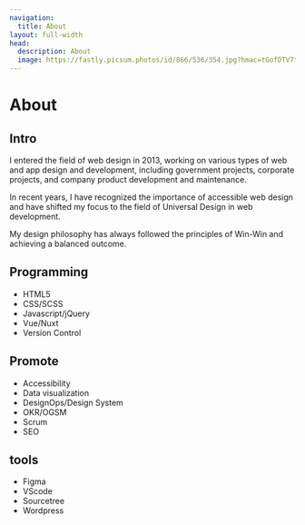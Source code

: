 ```yaml
---
navigation:
  title: About
layout: full-width
head:
  description: About
  image: https://fastly.picsum.photos/id/866/536/354.jpg?hmac=tGofDTV7tl2rprappPzKFiZ9vDh5MKj39oa2D--gqhA
---
```


# About

## Intro

I entered the field of web design in 2013, working on various types of web and app design and development, including government projects, corporate projects, and company product development and maintenance.

In recent years, I have recognized the importance of accessible web design and have shifted my focus to the field of Universal Design in web development.

My design philosophy has always followed the principles of Win-Win and achieving a balanced outcome.

## Programming

- HTML5
- CSS/SCSS
- Javascript/jQuery
- Vue/Nuxt
- Version Control

## **Promote**

- Accessibility
- Data visualization
- DesignOps/Design System
- OKR/OGSM
- Scrum
- SEO

## **tools**

- Figma
- VScode
- Sourcetree
- Wordpress

